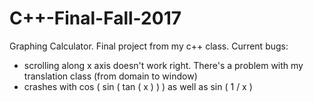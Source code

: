 # C++-Final-Fall-2017
Graphing Calculator.
Final project from my c++ class.
Current bugs:
- scrolling along x axis doesn't work right. There's a problem with my translation class (from domain to window)
- crashes with cos ( sin ( tan ( x ) ) ) as well as sin ( 1 / x )
